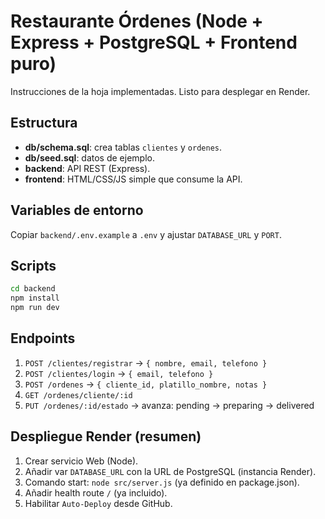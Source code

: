 # Restaurante Órdenes (Node + Express + PostgreSQL + Frontend puro)

Instrucciones de la hoja implementadas. Listo para desplegar en Render.

## Estructura
- **db/schema.sql**: crea tablas `clientes` y `ordenes`.
- **db/seed.sql**: datos de ejemplo.
- **backend**: API REST (Express).
- **frontend**: HTML/CSS/JS simple que consume la API.

## Variables de entorno
Copiar `backend/.env.example` a `.env` y ajustar `DATABASE_URL` y `PORT`.

## Scripts
```bash
cd backend
npm install
npm run dev
```

## Endpoints
1. `POST /clientes/registrar` → `{ nombre, email, telefono }`
2. `POST /clientes/login` → `{ email, telefono }`
3. `POST /ordenes` → `{ cliente_id, platillo_nombre, notas }`
4. `GET /ordenes/cliente/:id`
5. `PUT /ordenes/:id/estado` → avanza: pending → preparing → delivered

## Despliegue Render (resumen)
1. Crear servicio Web (Node).
2. Añadir var `DATABASE_URL` con la URL de PostgreSQL (instancia Render).
3. Comando start: `node src/server.js` (ya definido en package.json).
4. Añadir health route `/` (ya incluido).
5. Habilitar `Auto-Deploy` desde GitHub.
